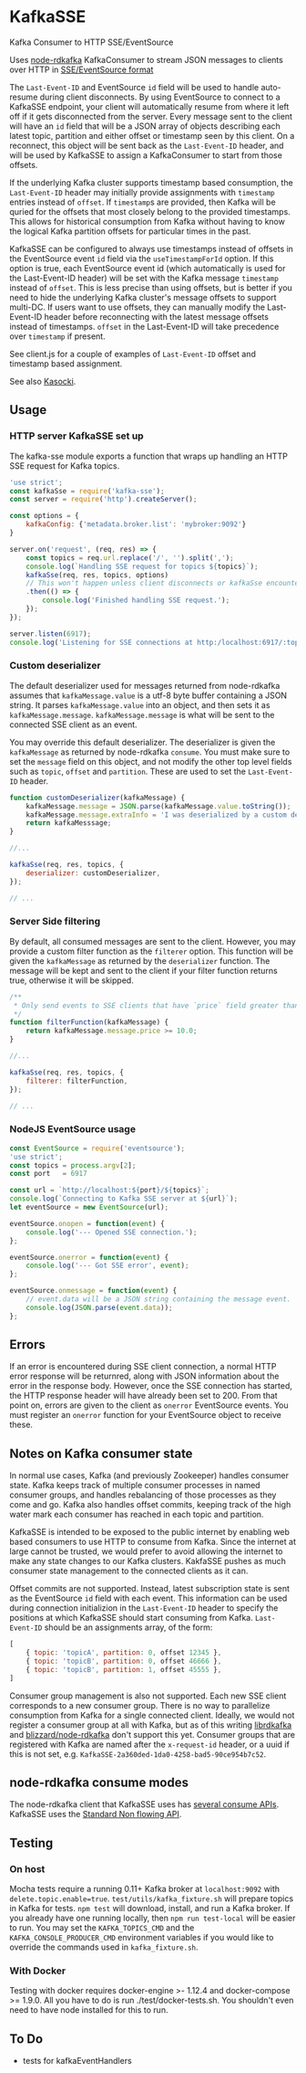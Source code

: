 # KafkaSSE

Kafka Consumer to HTTP SSE/EventSource

Uses [node-rdkafka](https://github.com/Blizzard/node-rdkafka) KafkaConsumer to
stream JSON messages to clients over HTTP in [SSE/EventSource format](https://www.w3.org/TR/eventsource/)

The `Last-Event-ID` and EventSource `id` field will be used to handle auto-resume
during client disconnects.  By using EventSource to connect to a KafkaSSE endpoint,
your client will automatically resume from where it left off if it gets disconnected
from the server.  Every message sent to the client will have an `id` field that will be
a JSON array of objects describing each latest topic, partition and either offset or timestamp
seen by this client. On a reconnect, this object will be sent back as the `Last-Event-ID` header,
and will be used by KafkaSSE to assign a KafkaConsumer to start from those offsets.

If the underlying Kafka cluster supports timestamp based consumption, the `Last-Event-ID`
header may initially provide assignments with `timestamp` entries instead of `offset`.
If `timestamp`s are provided, then Kafka will be quried for the offsets that most closely
belong to the provided timestamps.  This allows for historical consumption from Kafka
without having to know the logical Kafka partition offsets for particular times in the past.

KafkaSSE can be configured to always use timestamps instead of offsets in the EventSource event
`id` field via the `useTimestampForId` option. If this option is true, each EventSource event id
(which automatically is used for the Last-Event-ID header) will be set with the Kafka message
`timestamp` instead of `offset`.  This is less precise than using offsets, but is better if
you need to hide the underlying Kafka cluster's message offsets to support multi-DC.
If users want to use offsets, they can manually modify the Last-Event-ID header before
reconnecting with the latest message offsets instead of timestamps. `offset` in the
Last-Event-ID will take precedence over `timestamp` if present.


See client.js for a couple of examples of `Last-Event-ID` offset and timestamp based assignment.

See also [Kasocki](https://github.com/wikimedia/kasocki).

## Usage

### HTTP server KafkaSSE set up
The kafka-sse module exports a function that wraps up handling an HTTP SSE request for Kafka topics.

```javascript
'use strict';
const kafkaSse = require('kafka-sse');
const server = require('http').createServer();

const options = {
    kafkaConfig: {'metadata.broker.list': 'mybroker:9092'}
}

server.on('request', (req, res) => {
    const topics = req.url.replace('/', '').split(',');
    console.log(`Handling SSE request for topics ${topics}`);
    kafkaSse(req, res, topics, options)
    // This won't happen unless client disconnects or kafkaSse encounters an error.
    .then(() => {
        console.log('Finished handling SSE request.');
    });
});

server.listen(6917);
console.log('Listening for SSE connections at http:/localhost:6917/:topics');
```


### Custom deserializer

The default deserializer used for messages returned from node-rdkafka assumes
that `kafkaMessage.value` is a utf-8 byte buffer containing a JSON string.  It parses
`kafkaMessage.value` into an object, and then sets it as `kafkaMessage.message`.
`kafkaMessage.message` is what will be sent to the connected SSE client as an
event.

You may override this default deserializer.  The deserializer is given the `kafkaMessage` as
returned by node-rdkafka `consume`.  You must make sure to set the `message` field on this
object, and not modify the other top level fields such as `topic`, `offset` and `partition`.
These are used to set the `Last-Event-ID` header.

```javascript
function customDeserializer(kafkaMessage) {
    kafkaMessage.message = JSON.parse(kafkaMessage.value.toString());
    kafkaMessage.message.extraInfo = 'I was deserialized by a custom deserializer';
    return kafkaMesssage;
}

//...

kafkaSse(req, res, topics, {
    deserializer: customDeserializer,
});

// ...
```

### Server Side filtering

By default, all consumed messages are sent to the client.  However, you may provide
a custom filter function as the `filterer` option.
This function will be given the `kafkaMessage` as returned
by the `deserializer` function.  The message will be kept and sent to the client if your
filter function returns true, otherwise it will be skipped.

```javascript
/**
 * Only send events to SSE clients that have `price` field greater than `10.0`;
 */
function filterFunction(kafkaMessage) {
    return kafkaMessage.message.price >= 10.0;
}

//...

kafkaSse(req, res, topics, {
    filterer: filterFunction,
});

// ...
```

### NodeJS EventSource usage
```javascript
const EventSource = require('eventsource');
'use strict';
const topics = process.argv[2];
const port   = 6917

const url = `http://localhost:${port}/${topics}`;
console.log(`Connecting to Kafka SSE server at ${url}`);
let eventSource = new EventSource(url);

eventSource.onopen = function(event) {
    console.log('--- Opened SSE connection.');
};

eventSource.onerror = function(event) {
    console.log('--- Got SSE error', event);
};

eventSource.onmessage = function(event) {
    // event.data will be a JSON string containing the message event.
    console.log(JSON.parse(event.data));
};
```


## Errors

If an error is encountered during SSE client connection, a normal HTTP error response
will be returnred, along with JSON information about the error in the response body.
However, once the SSE connection has started, the HTTP response header will have already
been set to 200.  From that point on, errors are given to the client as `onerror` EventSource
events.  You must register an `onerror` function for your EventSource object to receive these.


## Notes on Kafka consumer state

In normal use cases, Kafka (and previously Zookeeper) handles consumer state.
Kafka keeps track of multiple consumer processes in named consumer groups, and
handles rebalancing of those processes as they come and go.  Kafka also
handles offset commits, keeping track of the high water mark each consumer
has reached in each topic and partition.

KafkaSSE is intended to be exposed to the public internet by enabling
web based consumers to use HTTP to consume from Kafka.  Since
the internet at large cannot be trusted, we would prefer to avoid allowing
the internet to make any state changes to our Kafka clusters.  KakfaSSE
pushes as much consumer state management to the connected clients as it can.

Offset commits are not supported.  Instead, latest subscription state is sent
as the EventSource `id` field with each event.  This information can be
used during connection initializion in the `Last-Event-ID` header
to specify the positions at which KafkaSSE should start consuming from Kafka.
`Last-Event-ID` should be an assignments array, of the form:

```javascript
[
    { topic: 'topicA', partition: 0, offset 12345 },
    { topic: 'topicB', partition: 0, offset 46666 },
    { topic: 'topicB', partition: 1, offset 45555 },
]
```

Consumer group management is also not supported.  Each new SSE client
corresponds to a new consumer group.  There is no way to parallelize
consumption from Kafka for a single connected client.  Ideally, we would not
register a consumer group at all with Kafka, but as of this writing
[librdkafka](https://github.com/Blizzard/node-rdkafka/issues/18) and
[blizzard/node-rdkafka](https://github.com/Blizzard/node-rdkafka/issues/18)
don't support this yet.  Consumer groups that are registered with Kafka
are named after the `x-request-id` header, or a uuid if this is not set, e.g.
`KafkaSSE-2a360ded-1da0-4258-bad5-90ce954b7c52`.

## node-rdkafka consume modes
The node-rdkafka client that KafkaSSE uses has
[several consume APIs](https://github.com/Blizzard/node-rdkafka#kafkakafkaconsumer).
KafkaSSE uses the [Standard Non flowing API](https://github.com/Blizzard/node-rdkafka#standard-api-1).


## Testing

### On host
Mocha tests require a running 0.11+ Kafka broker at `localhost:9092` with
`delete.topic.enable=true`.  `test/utils/kafka_fixture.sh` will prepare
topics in Kafka for tests.  `npm test` will download, install, and run
a Kafka broker.  If you already have one running locally, then
`npm run test-local` will be easier to run.  You may set the `KAFKA_TOPICS_CMD` and
the `KAFKA_CONSOLE_PRODUCER_CMD` environment variables if you would like to override
the commands used in `kafka_fixture.sh`.

### With Docker
Testing with docker requires docker-engine >- 1.12.4 and docker-compose >= 1.9.0.
All you have to do is run ./test/docker-tests.sh. You shouldn't even need to have
node installed for this to run.


## To Do

- tests for kafkaEventHandlers
